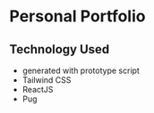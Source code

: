 # Personal Portfolio 

## Technology Used

* generated with prototype script
* Tailwind CSS
* ReactJS
* Pug




